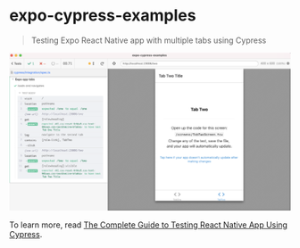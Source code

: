 # expo-cypress-examples
> Testing Expo React Native app with multiple tabs using Cypress

![Tabs test](./images/tabs.png)

To learn more, read [The Complete Guide to Testing React Native App Using Cypress](https://glebbahmutov.com/blog/testing-react-native-app-using-cypress/).
